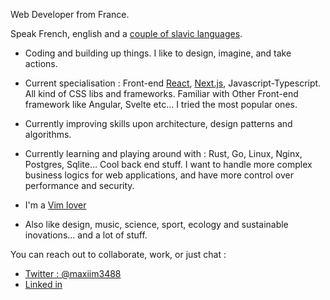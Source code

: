 Web Developer from France.

Speak French, english and a [couple of slavic languages](https://en.wikipedia.org/wiki/Yugoslavia).

- Coding and building up things.
I like to design, imagine, and take actions.

- Current specialisation : Front-end [React](https://react.dev), [Next.js](https://nextjs.org), Javascript-Typescript. All kind of CSS libs and frameworks.
Familiar with Other Front-end framework like Angular, Svelte etc... I tried the most popular ones.

- Currently improving skills upon architecture, design patterns and algorithms.

- Currently learning and playing around with : Rust, Go, Linux, Nginx, Postgres, Sqlite... Cool back end stuff.
I want to handle more complex business logics for web applications, and have more control over performance and security.

- I'm a [Vim lover](https://neovim.io)
- Also like design, music, science, sport, ecology and sustainable inovations... and a lot of stuff.

You can reach out to collaborate, work, or just chat :

- [Twitter : @maxiim3488](https://twitter.com/max_webstudio)
- [Linked in](https://www.linkedin.com/in/maxime-tamburrini-7048895a/)
